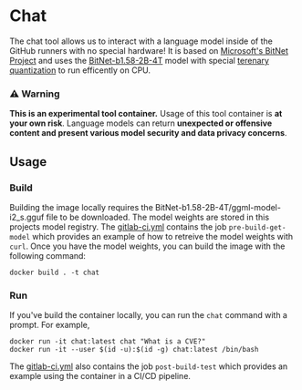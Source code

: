 # Chat

The chat tool allows us to interact with a language model inside of the GitHub runners with no special hardware! It is based on [Microsoft's BitNet Project](https://github.com/microsoft/BitNet?tab=readme-ov-file#build-from-source) and uses the [BitNet-b1.58-2B-4T](https://huggingface.co/microsoft/BitNet-b1.58-2B-4T) model with special [terenary quantization](https://arxiv.org/abs/2502.11880) to run efficently on CPU.

### :warning: Warning

**This is an experimental tool container.** Usage of this tool container is **at your own risk**. Language models can return **unexpected or offensive content and present various model security and data privacy concerns**.

## Usage

### Build

Building the image locally requires the BitNet-b1.58-2B-4T/ggml-model-i2_s.gguf file to be downloaded. The model weights are stored in this projects model registry. The [gitlab-ci.yml](/.gitlab-ci.yml) contains the job `pre-build-get-model` which provides an example of how to retreive the model weights with `curl`. Once you have the model weights, you can build the image with the following command:

```
docker build . -t chat
```

### Run

If you've build the container locally, you can run the `chat` command with a prompt. For example,

```
docker run -it chat:latest chat "What is a CVE?"
docker run -it --user $(id -u):$(id -g) chat:latest /bin/bash

```

The [gitlab-ci.yml](/.gitlab-ci.yml) also contains the job `post-build-test` which provides an example using the container in a CI/CD pipeline.
